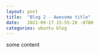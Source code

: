 ```yaml
---
layout: post
title:  "Blog 2 - Awesome title"
date:   2021-09-17 15:55:28 -0700
categories: ubuntu blog
---
```

some content
